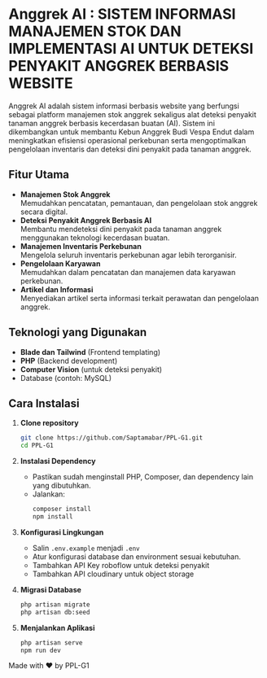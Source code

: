 # Anggrek AI : SISTEM INFORMASI MANAJEMEN STOK DAN IMPLEMENTASI AI UNTUK DETEKSI PENYAKIT ANGGREK BERBASIS WEBSITE

Anggrek AI adalah sistem informasi berbasis website yang berfungsi sebagai platform manajemen stok anggrek sekaligus alat deteksi penyakit tanaman anggrek berbasis kecerdasan buatan (AI). Sistem ini dikembangkan untuk membantu Kebun Anggrek Budi Vespa Endut dalam meningkatkan efisiensi operasional perkebunan serta mengoptimalkan pengelolaan inventaris dan deteksi dini penyakit pada tanaman anggrek.

## Fitur Utama

- **Manajemen Stok Anggrek**  
  Memudahkan pencatatan, pemantauan, dan pengelolaan stok anggrek secara digital.
- **Deteksi Penyakit Anggrek Berbasis AI**  
  Membantu mendeteksi dini penyakit pada tanaman anggrek menggunakan teknologi kecerdasan buatan.
- **Manajemen Inventaris Perkebunan**  
  Mengelola seluruh inventaris perkebunan agar lebih terorganisir.
- **Pengelolaan Karyawan**  
  Memudahkan dalam pencatatan dan manajemen data karyawan perkebunan.
- **Artikel dan Informasi**  
  Menyediakan artikel serta informasi terkait perawatan dan pengelolaan anggrek.

## Teknologi yang Digunakan

- **Blade dan Tailwind** (Frontend templating)
- **PHP** (Backend development)
- **Computer Vision** (untuk deteksi penyakit) 
- Database (contoh: MySQL)

## Cara Instalasi

1. **Clone repository**
   ```bash
   git clone https://github.com/Saptamabar/PPL-G1.git
   cd PPL-G1
   ```

2. **Instalasi Dependency**
   - Pastikan sudah menginstall PHP, Composer, dan dependency lain yang dibutuhkan.
   - Jalankan:
     ```bash
     composer install
     npm install
     ```

3. **Konfigurasi Lingkungan**
   - Salin `.env.example` menjadi `.env`
   - Atur konfigurasi database dan environment sesuai kebutuhan.
   - Tambahkan API Key roboflow untuk deteksi penyakit
   - Tambahkan API cloudinary untuk object storage

4. **Migrasi Database**
   ```bash
   php artisan migrate
   php artisan db:seed
   ```

5. **Menjalankan Aplikasi**
   ```bash
   php artisan serve
   npm run dev
   ```

Made with ❤️ by PPL-G1
